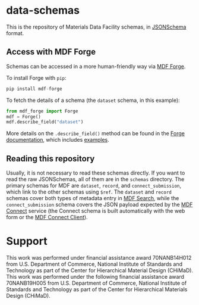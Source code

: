 # data-schemas
This is the repository of Materials Data Facility schemas, in [JSONSchema](https://json-schema.org/) format.

## Access with MDF Forge
Schemas can be accessed in a more human-friendly way via [MDF Forge](https://github.com/materials-data-facility/forge).

To install Forge with `pip`:
```python
pip install mdf-forge
```
To fetch the details of a schema (the `dataset` schema, in this example):
```python
from mdf_forge import Forge
mdf = Forge()
mdf.describe_field("dataset")
```
More details on the `.describe_field()` method can be found in the [Forge documentation](https://mdf-forge.readthedocs.io/en/master/mdf_forge.html#mdf_forge.Forge.describe_field), which includes [examples](https://mdf-forge.readthedocs.io/en/master/tutorials/4-General_Helper_Functions.html#describe_field).

## Reading this repository
Usually, it is not necessary to read these schemas directly. If you want to read the raw JSONSchemas, all of them are in the `schemas` directory. The primary schemas for MDF are `dataset`, `record`, and `connect_submission`, which link to the other schemas using `$ref`. The `dataset` and `record` schemas cover both types of metadata entry in [MDF Search](https://petreldata.net/mdf/?q=*&filter-match-any.mdf.resource_type=dataset), while the `connect_submission` schema covers the JSON payload expected by the [MDF Connect](https://connect.materialsdatafacility.org/) service (the Connect schema is built automatically with the web form or the [MDF Connect Client](https://github.com/materials-data-facility/connect_client)).

# Support
This work was performed under financial assistance award 70NANB14H012 from U.S. Department of Commerce, National Institute of Standards and Technology as part of the Center for Hierarchical Material Design (CHiMaD). This work was performed under the following financial assistance award 70NANB19H005 from U.S. Department of Commerce, National Institute of Standards and Technology as part of the Center for Hierarchical Materials Design (CHiMaD).
